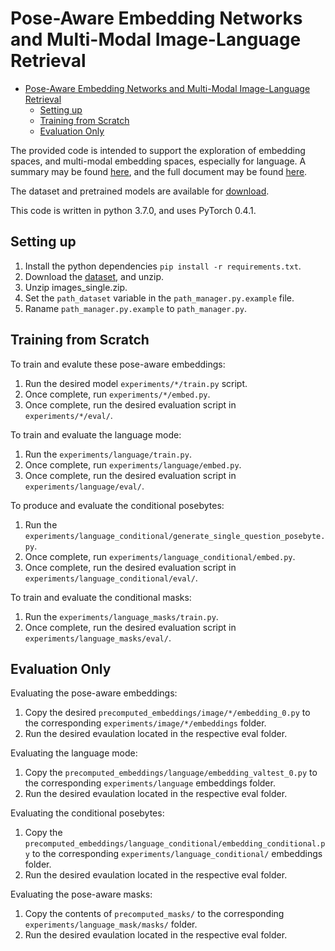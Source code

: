 
# Pose-Aware Embedding Networks and Multi-Modal Image-Language Retrieval
* [Pose-Aware Embedding Networks and Multi-Modal Image-Language Retrieval](#Pose-Aware-Embedding-Networks-and-Multi-Modal-Image-Language-Retrieval)
  * [Setting up](#setting-up)
  * [Training from Scratch](#training-from-scratch)
  * [Evaluation Only](#Evaluation-Only)


The provided code is intended to support the exploration of embedding spaces, and multi-modal embedding spaces, especially for language. A summary may be found [here](https://github.com/DCurro/Pose-Aware-Embedding-Networks-and-Multi-Modal-Image-Language-Retrieval/tree/master/thesis_summary), and the full document may be found [here](http://dcurro.com/Masters_Thesis.pdf).

The dataset and pretrained models are available for [download]().

This code is written in python 3.7.0, and uses PyTorch 0.4.1.

## Setting up

1. Install the python dependencies `pip install -r requirements.txt`.
1. Download the [dataset](), and unzip.
1. Unzip images_single.zip.
1. Set the `path_dataset` variable in the `path_manager.py.example` file.
1. Raname `path_manager.py.example` to `path_manager.py`.

## Training from Scratch

To train and evalute these pose-aware embeddings:
1. Run the desired model `experiments/*/train.py` script.
1. Once complete, run `experiments/*/embed.py`.
1. Once complete, run the desired evaluation script in `experiments/*/eval/`.

To train and evaluate the language mode:
1. Run the `experiments/language/train.py`.
1. Once complete, run `experiments/language/embed.py`.
1. Once complete, run the desired evaluation script in `experiments/language/eval/`.

To produce and evaluate the conditional posebytes:
1. Run the `experiments/language_conditional/generate_single_question_posebyte.py`.
1. Once complete, run `experiments/language_conditional/embed.py`.
1. Once complete, run the desired evaluation script in `experiments/language_conditional/eval/`.

To train and evaluate the conditional masks:
1. Run the `experiments/language_masks/train.py`.
1. Once complete, run the desired evaluation script in `experiments/language_masks/eval/`.

## Evaluation Only

Evaluating the pose-aware embeddings:
1. Copy the desired `precomputed_embeddings/image/*/embedding_0.py` to the corresponding `experiments/image/*/embeddings` folder.
1. Run the desired evaulation located in the respective eval folder.

Evaluating the language mode:
1. Copy the `precomputed_embeddings/language/embedding_valtest_0.py` to the corresponding `experiments/language` embeddings folder.
1. Run the desired evaulation located in the respective eval folder.

Evaluating the conditional posebytes:
1. Copy the `precomputed_embeddings/language_conditional/embedding_conditional.py` to the corresponding `experiments/language_conditional/` embeddings folder.
1. Run the desired evaulation located in the respective eval folder.

Evaluating the pose-aware masks:
1. Copy the contents of `precomputed_masks/` to the corresponding `experiments/language_mask/masks/` folder.
1. Run the desired evaulation located in the respective eval folder.

